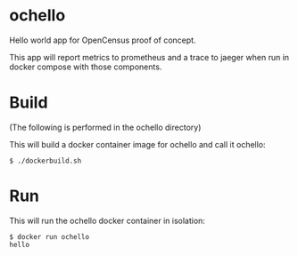 # ochello

Hello world app for OpenCensus proof of concept.

This app will report metrics to prometheus and a trace to jaeger when run in
docker compose with those components.

# Build

(The following is performed in the ochello directory)

This will build a docker container image for ochello and call it ochello:
```
$ ./dockerbuild.sh
```

# Run

This will run the ochello docker container in isolation:
```
$ docker run ochello
hello
```
